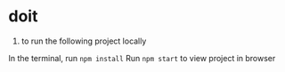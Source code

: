 
  # doit
1) to run the following project locally

In the terminal, run `npm install`
Run `npm start` to view project in browser
  